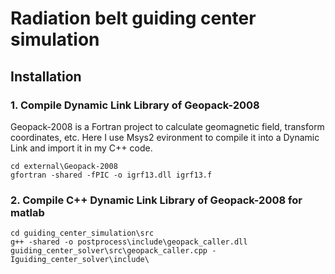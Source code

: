 # Radiation belt guiding center simulation

## Installation

### 1. Compile Dynamic Link Library of Geopack-2008
Geopack-2008 is a Fortran project to calculate geomagnetic field, transform coordinates, etc. Here I use Msys2 evironment to compile it into a Dynamic Link and import it in my C++ code.
```shell
cd external\Geopack-2008
gfortran -shared -fPIC -o igrf13.dll igrf13.f
```
### 2. Compile C++ Dynamic Link Library of Geopack-2008 for matlab
```shell
cd guiding_center_simulation\src
g++ -shared -o postprocess\include\geopack_caller.dll guiding_center_solver\src\geopack_caller.cpp -Iguiding_center_solver\include\
```
